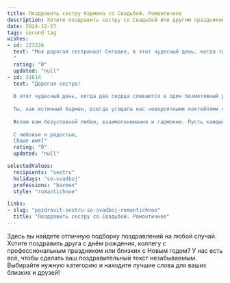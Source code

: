 ```yaml
---
title: Поздравить сестру бармена со Свадьбой. Романтичное
description: Хотите поздравить сестру со Свадьбой или другим праздником? Наш ИИ создаст незабываемое поздравление, а вы обязательно выделитесь среди других.  
date: 2024-12-27
tags: second tag
wishes:
- id: 123324
  text: "Моя дорогая сестричка! Сегодня, в этот чудесный день, когда ты связываешь свою жизнь с любимым человеком, я хочу пожелать вам океана любви, безбрежного счастья и бесконечного нежного света в ваших глазах. Пусть ваш семейный очаг всегда будет полон тепла и уюта, а каждый день будет наполнен радостью и взаимным уважением.  Пусть ваша любовь, подобно изысканному коктейлю, приготовленному талантливыми руками бармена (то есть, твоими!), будет всегда искриться, удивлять и радовать вас новыми, неповторимыми вкусами.  Счастья вам, мои дорогие!
  "
  rating: "0"
  updated: "null"
- id: 31614
  text: "Дорогая сестра!
  
  В этот чудесный день, когда два сердца сливаются в один безмятежный ритм, хочу от всей души поздравить тебя с началом нового, волшебного этапа жизни — твоей свадьбой!
  
  Ты, как истинный бармен, всегда угощала нас невероятными коктейлями счастья, и я уверена, что теперь ты создашь свой самый главный напиток — напиток любви. Пусть ваша жизнь вместе будет наполнена яркими эмоциями, искренними улыбками и сладкими моментами, как самые лучшие ингредиенты в уникальном коктейле.
  
  Желаю вам безусловной любви, взаимопонимания и гармонии. Пусть каждый ваш день будет вкуснее предыдущего, а вместе вы приготовите самый удивительный рецепт счастья.
  
  С любовью и радостью,
  [Ваше имя]"
  rating: "0"
  updated: "null"

selectedValues:
  recipients: "sestru"
  holidays: "so-svadboj"
  professions: "barmen"
  style: "romantichnoe"

links:
- slug: "pozdravit-sestru-so-svadboj-romantichnoe"
  title: "Поздравить сестру со Свадьбой. Романтичное"
---
```


Здесь вы найдете отличную подборку поздравлений на любой случай.
Хотите поздравить друга с днём рождения, коллегу с профессиональным праздником или близких с Новым годом? У нас есть всё, чтобы сделать ваш поздравительный текст незабываемым. Выбирайте нужную категорию и находите лучшие слова для ваших близких и друзей!
